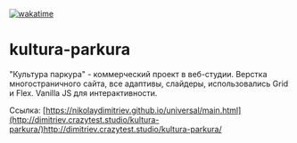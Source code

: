 [![wakatime](https://wakatime.com/badge/user/9bed01ec-3bba-49db-8995-9dd0f8f8466a/project/1b4ebd67-807b-4c44-a73f-488d3b94d165.svg)](https://wakatime.com/badge/user/9bed01ec-3bba-49db-8995-9dd0f8f8466a/project/1b4ebd67-807b-4c44-a73f-488d3b94d165)

# kultura-parkura
"Культура паркура" - коммерческий проект в веб-студии. Верстка многостраничного сайта, все адаптивы, слайдеры, использовались Grid и Flex. Vanilla JS для интерактивности. 

Ссылка: [https://nikolaydimitriev.github.io/universal/main.html](http://dimitriev.crazytest.studio/kultura-parkura/)http://dimitriev.crazytest.studio/kultura-parkura/
